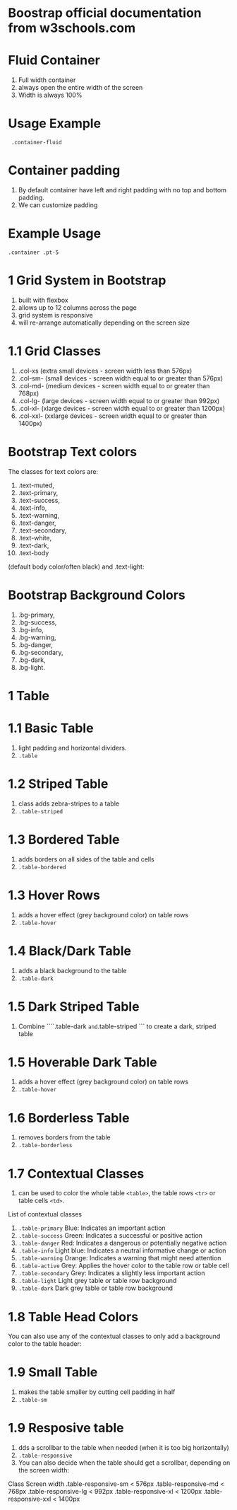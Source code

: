 # Boostrap official documentation from w3schools.com

# Fluid Container
1. Full width container
2. always open the entire width of the screen 
3. Width is always 100%

# Usage Example

```  .container-fluid ```

# Container padding
1. By default container have left and right padding with no top and bottom padding.
2. We can customize padding 

# Example Usage
```.container .pt-5 ```

# 1 Grid System in Bootstrap
1. built with flexbox
2. allows up to 12 columns across the page
3. grid system is responsive
4. will re-arrange automatically depending on the screen size

# 1.1 Grid Classes
1. .col-xs (extra small devices - screen width less than 576px)
2. .col-sm- (small devices - screen width equal to or greater than 576px)
3. .col-md- (medium devices - screen width equal to or greater than 768px)
4. .col-lg- (large devices - screen width equal to or greater than 992px)
5. .col-xl- (xlarge devices - screen width equal to or greater than 1200px)
6. .col-xxl- (xxlarge devices - screen width equal to or greater than 1400px)

# Bootstrap Text colors

The classes for text colors are: 
1. .text-muted, 
2. .text-primary, 
3. .text-success, 
4. .text-info, 
5. .text-warning, 
6. .text-danger, 
7. .text-secondary, 
8. .text-white, 
9. .text-dark, 
10. .text-body 

(default body color/often black) and 
.text-light:

# Bootstrap Background Colors

1. .bg-primary,
2. .bg-success,
3. .bg-info,
4. .bg-warning,
5. .bg-danger,
6. .bg-secondary,
7. .bg-dark,
8. .bg-light.

# 1 Table

# 1.1 Basic Table
1. light padding and horizontal dividers.
2. ``` .table ```

# 1.2 Striped Table
1. class adds zebra-stripes to a table
2. ``` .table-striped ```

# 1.3 Bordered Table
1. adds borders on all sides of the table and cells
2. ``` .table-bordered ```

# 1.3 Hover Rows
1. adds a hover effect (grey background color) on table rows
2. ``` .table-hover ```

# 1.4 Black/Dark Table
1. adds a black background to the table
2. ``` .table-dark ```

# 1.5 Dark Striped Table
1. Combine ````.table-dark ``` and ```.table-striped ``` to create a dark, striped table

# 1.5 Hoverable Dark Table
1. adds a hover effect (grey background color) on table rows
2. ``` .table-hover ```

# 1.6 Borderless Table
1. removes borders from the table
2. ``` .table-borderless ```

# 1.7 Contextual Classes
1. can be used to color the whole table ``` <table> ```,  the table rows ``` <tr> ``` or table cells ``` <td> ```.

List of contextual classes

1. ``` .table-primary ``` 	Blue: Indicates an important action
2. ``` .table-success ```	Green: Indicates a successful or positive action
3. ``` .table-danger ```	Red: Indicates a dangerous or potentially negative action
4. ``` .table-info ```	Light blue: Indicates a neutral informative change or action
5. ``` .table-warning ```	Orange: Indicates a warning that might need attention
6. ``` .table-active ```	Grey: Applies the hover color to the table row or table cell
7. ``` .table-secondary ```	Grey: Indicates a slightly less important action
8. ``` .table-light ```	Light grey table or table row background
9. ``` .table-dark ```	Dark grey table or table row background

# 1.8 Table Head Colors
You can also use any of the contextual classes to only add a background color to the table header:

# 1.9 Small Table
1. makes the table smaller by cutting cell padding in half
2. ``` .table-sm ```

# 1.9 Resposive table
1. dds a scrollbar to the table when needed (when it is too big horizontally)
2. ``` .table-responsive ```
3. You can also decide when the table should get a scrollbar, depending on the screen width:

Class	                Screen width
.table-responsive-sm	< 576px
.table-responsive-md	< 768px
.table-responsive-lg	< 992px
.table-responsive-xl	< 1200px
.table-responsive-xxl	< 1400px